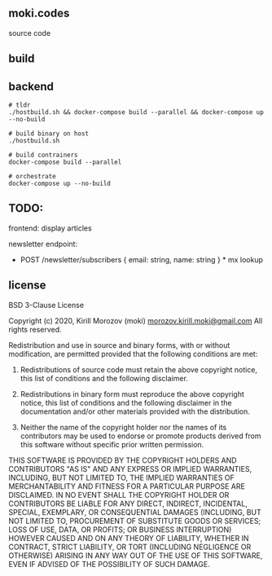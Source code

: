 moki.codes
--------------------------------------------------------------------------------
source code

build
--------------------------------------------------------------------------------

backend
--------------------------------------------------------------------------------

```
# tldr
./hostbuild.sh && docker-compose build --parallel && docker-compose up --no-build

# build binary on host
./hostbuild.sh

# build contrainers
docker-compose build --parallel

# orchestrate
docker-compose up --no-build
```

TODO:
--------------------------------------------------------------------------------

frontend:
display articles

newsletter endpoint:

* POST /newsletter/subscribers { email: string, name: string }
        * mx lookup

license
--------------------------------------------------------------------------------
BSD 3-Clause License

Copyright (c) 2020, Kirill Morozov (moki) <morozov.kirill.moki@gmail.com>
All rights reserved.

Redistribution and use in source and binary forms, with or without
modification, are permitted provided that the following conditions are met:

1. Redistributions of source code must retain the above copyright notice, this
   list of conditions and the following disclaimer.

2. Redistributions in binary form must reproduce the above copyright notice,
   this list of conditions and the following disclaimer in the documentation
   and/or other materials provided with the distribution.

3. Neither the name of the copyright holder nor the names of its
   contributors may be used to endorse or promote products derived from
   this software without specific prior written permission.

THIS SOFTWARE IS PROVIDED BY THE COPYRIGHT HOLDERS AND CONTRIBUTORS "AS IS"
AND ANY EXPRESS OR IMPLIED WARRANTIES, INCLUDING, BUT NOT LIMITED TO, THE
IMPLIED WARRANTIES OF MERCHANTABILITY AND FITNESS FOR A PARTICULAR PURPOSE ARE
DISCLAIMED. IN NO EVENT SHALL THE COPYRIGHT HOLDER OR CONTRIBUTORS BE LIABLE
FOR ANY DIRECT, INDIRECT, INCIDENTAL, SPECIAL, EXEMPLARY, OR CONSEQUENTIAL
DAMAGES (INCLUDING, BUT NOT LIMITED TO, PROCUREMENT OF SUBSTITUTE GOODS OR
SERVICES; LOSS OF USE, DATA, OR PROFITS; OR BUSINESS INTERRUPTION) HOWEVER
CAUSED AND ON ANY THEORY OF LIABILITY, WHETHER IN CONTRACT, STRICT LIABILITY,
OR TORT (INCLUDING NEGLIGENCE OR OTHERWISE) ARISING IN ANY WAY OUT OF THE USE
OF THIS SOFTWARE, EVEN IF ADVISED OF THE POSSIBILITY OF SUCH DAMAGE.
